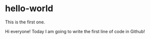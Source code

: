 # hello-world
This is the first one.

Hi everyone!
Today I am going to write the first line of code in Github!
